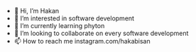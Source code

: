 - 👋 Hi, I’m Hakan
- 👀 I’m interested in software development
- 🌱 I’m currently learning phyton
- 💞️ I’m looking to collaborate on every software development
- 📫 How to reach me instagram.com/hakabisan

<!---
hakokkir/hakokkir is a ✨ special ✨ repository because its `README.md` (this file) appears on your GitHub profile.
You can click the Preview link to take a look at your changes.
--->
